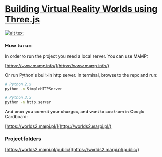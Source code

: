 # [Building Virtual Reality Worlds using Three.js](http://grayarea.org/workshop/building-virtual-reality-worlds-using-threejs/)

[![alt text](http://worlds2.marpi.pl/assets/image.jpg "Building Virtual Reality Worlds using Three.js")](https://worlds2.marpi.pl/)

### How to run

In order to run the project you need a local server. You can use MAMP:

[https://www.mamp.info/](https://www.mamp.info/)

Or run Python's built-in http server.
In terminal, browse to the repo and run:

```sh
# Python 2.x
python -m SimpleHTTPServer
```

```sh
# Python 3.x
python -m http.server
```

And once you commit your changes, and want to see them in Google Cardboard:

[https://worlds2.marpi.pl/](https://worlds2.marpi.pl/)

### Project folders

[https://worlds2.marpi.pl/public/](https://worlds2.marpi.pl/public/)
